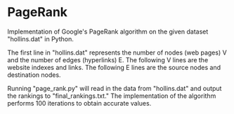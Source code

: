 # PageRank

Implementation of Google's PageRank algorithm on the given dataset "hollins.dat" in Python.

The first line in "hollins.dat" represents the number of nodes (web pages) V and the number of edges (hyperlinks) E.
The following V lines are the website indexes and links.
The following E lines are the source nodes and destination nodes.

Running "page_rank.py" will read in the data from "hollins.dat" and output the rankings to "final_rankings.txt."
The implementation of the algorithm performs 100 iterations to obtain accurate values.
